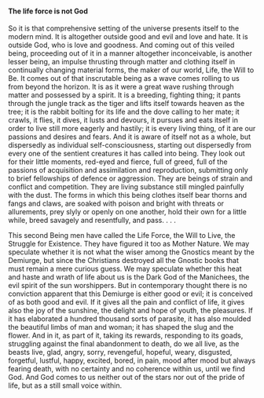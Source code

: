 #### The life force is not God

So it is that comprehensive setting of the universe presents itself to
the modern mind. It is altogether outside good and evil and love and
hate. It is outside God, who is love and goodness. And coming out of
this veiled being, proceeding out of it in a manner altogether
inconceivable, is another lesser being, an impulse thrusting through
matter and clothing itself in continually changing material forms, the
maker of our world, Life, the Will to Be. It comes out of that
inscrutable being as a wave comes rolling to us from beyond the horizon.
It is as it were a great wave rushing through matter and possessed by a
spirit. It is a breeding, fighting thing; it pants through the jungle
track as the tiger and lifts itself towards heaven as the tree; it is
the rabbit bolting for its life and the dove calling to her mate; it
crawls, it flies, it dives, it lusts and devours, it pursues and eats
itself in order to live still more eagerly and hastily; it is every
living thing, of it are our passions and desires and fears. And it is
aware of itself not as a whole, but dispersedly as individual
self-consciousness, starting out dispersedly from every one of the
sentient creatures it has called into being. They look out for their
little moments, red-eyed and fierce, full of greed, full of the passions
of acquisition and assimilation and reproduction, submitting only to
brief fellowships of defence or aggression. They are beings of strain
and conflict and competition. They are living substance still mingled
painfully with the dust. The forms in which this being clothes itself
bear thorns and fangs and claws, are soaked with poison and bright with
threats or allurements, prey slyly or openly on one another, hold their
own for a little while, breed savagely and resentfully, and pass. . . .

This second Being men have called the Life Force, the Will to Live, the
Struggle for Existence. They have figured it too as Mother Nature. We
may speculate whether it is not what the wiser among the Gnostics meant
by the Demiurge, but since the Christians destroyed all the Gnostic
books that must remain a mere curious guess. We may speculate whether
this heat and haste and wrath of life about us is the Dark God of the
Manichees, the evil spirit of the sun worshippers. But in contemporary
thought there is no conviction apparent that this Demiurge is either
good or evil; it is conceived of as both good and evil. If it gives all
the pain and conflict of life, it gives also the joy of the sunshine,
the delight and hope of youth, the pleasures. If it has elaborated a
hundred thousand sorts of parasite, it has also moulded the beautiful
limbs of man and woman; it has shaped the slug and the flower. And in
it, as part of it, taking its rewards, responding to its goads,
struggling against the final abandonment to death, do we all live, as
the beasts live, glad, angry, sorry, revengeful, hopeful, weary,
disgusted, forgetful, lustful, happy, excited, bored, in pain, mood
after mood but always fearing death, with no certainty and no coherence
within us, until we find God. And God comes to us neither out of the
stars nor out of the pride of life, but as a still small voice within.
